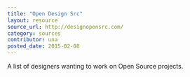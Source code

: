 ```yaml
---
title: "Open Design Src"
layout: resource
source_url: http://designopensrc.com/
category: sources
contributor: una
posted_date: 2015-02-08
---
```

A list of designers wanting to work on Open Source projects.
